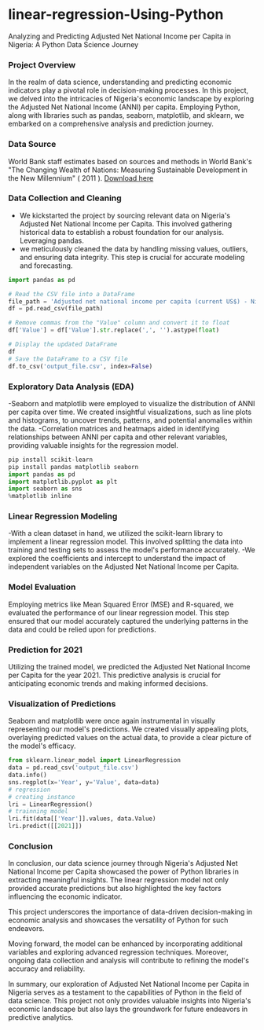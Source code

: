 # linear-regression-Using-Python
Analyzing and Predicting Adjusted Net National Income per Capita in Nigeria: A Python Data Science Journey
### Project Overview 

In the realm of data science, understanding and predicting economic indicators play a pivotal role in decision-making processes. In this project, we delved into the intricacies of Nigeria's economic landscape by exploring the Adjusted Net National Income (ANNI) per capita. Employing Python, along with libraries such as pandas, seaborn, matplotlib, and sklearn, we embarked on a comprehensive analysis and prediction journey.
### Data Source 
World Bank staff estimates based on sources and methods in World Bank's "The Changing Wealth of Nations: Measuring Sustainable Development in the New Millennium" ( 2011 ).
[Download here](https://api.worldbank.org/v2/en/indicator/NY.ADJ.NNTY.PC.CD?downloadformat=csv)
### Data Collection and Cleaning
- We kickstarted the project by sourcing relevant data on Nigeria's Adjusted Net National Income per Capita. This involved gathering historical data to establish a robust foundation for our analysis.
Leveraging pandas. 
- we meticulously cleaned the data by handling missing values, outliers, and ensuring data integrity. This step is crucial for accurate modeling and forecasting.

```python
import pandas as pd

# Read the CSV file into a DataFrame
file_path = 'Adjusted net national income per capita (current US$) - Nigeria - Sheet1.csv'
df = pd.read_csv(file_path)

# Remove commas from the "Value" column and convert it to float
df['Value'] = df['Value'].str.replace(',', '').astype(float)

# Display the updated DataFrame
df
# Save the DataFrame to a CSV file
df.to_csv('output_file.csv', index=False)

```
### Exploratory Data Analysis (EDA)
-Seaborn and matplotlib were employed to visualize the distribution of ANNI per capita over time. We created insightful visualizations, such as line plots and histograms, to uncover trends, patterns, and potential anomalies within the data.
-Correlation matrices and heatmaps aided in identifying relationships between ANNI per capita and other relevant variables, providing valuable insights for the regression model.

```python
pip install scikit-learn
pip install pandas matplotlib seaborn
import pandas as pd
import matplotlib.pyplot as plt
import seaborn as sns
%matplotlib inline
```

### Linear Regression Modeling
-With a clean dataset in hand, we utilized the scikit-learn library to implement a linear regression model. This involved splitting the data into training and testing sets to assess the model's performance accurately.
-We explored the coefficients and intercept to understand the impact of independent variables on the Adjusted Net National Income per Capita.
### Model Evaluation
Employing metrics like Mean Squared Error (MSE) and R-squared, we evaluated the performance of our linear regression model. This step ensured that our model accurately captured the underlying patterns in the data and could be relied upon for predictions.
### Prediction for 2021
Utilizing the trained model, we predicted the Adjusted Net National Income per Capita for the year 2021. This predictive analysis is crucial for anticipating economic trends and making informed decisions.
### Visualization of Predictions
Seaborn and matplotlib were once again instrumental in visually representing our model's predictions. We created visually appealing plots, overlaying predicted values on the actual data, to provide a clear picture of the model's efficacy.

```python
from sklearn.linear_model import LinearRegression
data = pd.read_csv('output_file.csv')
data.info()
sns.regplot(x='Year', y='Value', data=data)
# regression
# creating instance
lri = LinearRegression()
# trainning model
lri.fit(data[['Year']].values, data.Value)
lri.predict([[2021]])
```

### Conclusion 

In conclusion, our data science journey through Nigeria's Adjusted Net National Income per Capita showcased the power of Python libraries in extracting meaningful insights. The linear regression model not only provided accurate predictions but also highlighted the key factors influencing the economic indicator.

This project underscores the importance of data-driven decision-making in economic analysis and showcases the versatility of Python for such endeavors.


Moving forward, the model can be enhanced by incorporating additional variables and exploring advanced regression techniques. Moreover, ongoing data collection and analysis will contribute to refining the model's accuracy and reliability.

In summary, our exploration of Adjusted Net National Income per Capita in Nigeria serves as a testament to the capabilities of Python in the field of data science. This project not only provides valuable insights into Nigeria's economic landscape but also lays the groundwork for future endeavors in predictive analytics.


